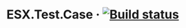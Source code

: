 # ESX.Test.Case &middot; [![Build status](https://seguimit.visualstudio.com/ESX.Test.Case/_apis/build/status/ESX.Test.Case-ASP.NET%20Core-CI)](https://seguimit.visualstudio.com/ESX.Test.Case/_build/latest?definitionId=-1)
